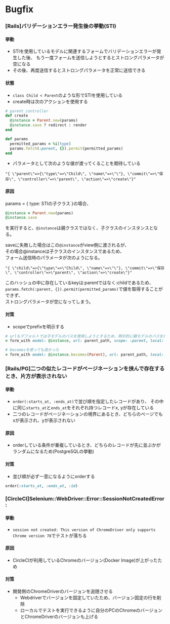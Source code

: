 # Bugfix
### [Rails]バリデーションエラー発生後の挙動(STI)
#### 挙動
- STIを使用しているモデルに関連するフォームでバリデーションエラーが発生した後、
もう一度フォームを送信しようとするとストロングパラメータが空になる
- その後、再度送信するとストロングパラメータを正常に送信できる

#### 状態
- `class Child < Parent`のような形でSTIを使用している
- create時は次のアクションを使用する
```ruby
# parent_controller
def create
  @instance = Parent.new(params)
  @instance.save ? redirect : render
end

def params
  permitted_params = %i[type]
  params.fetch(:parent, {}).permit(permitted_params)
end
```
- パラメータとして次のような値が渡ってくることを期待している
```console
"{ \"parent\"=>{\"type\"=>\"Child\", \"name\"=>\"\"}, \"commit\"=>\"保存\", \"controller\"=>\"parent\", \"action\"=>\"create\"}"
```

#### 原因
params = { type: STIの子クラス }の場合、
```ruby
@instance = Parent.new(params)
@instance.save
```
を実行すると、`@instance`は親クラスではなく、子クラスのインスタンスとなる。

saveに失敗した場合はこの`@instance`がview側に渡されるが、  
その場合@instanceは子クラスのインスタンスであるため、  
フォーム送信時のパラメータが次のようになる。
```console
"{ \"child\"=>{\"type\"=>\"Child\", \"name\"=>\"\"}, \"commit\"=>\"保存\", \"controller\"=>\"parent\", \"action\"=>\"create\"}"
```
このハッシュの中に存在しているkeyは:parentではなく:childであるため、  
`params.fetch(:parent, {}).permit(permitted_params)`で値を取得することができず、  
ストロングパラメータが空になってしまう。

#### 対策
- scopeでprefixを明示する
```ruby
# urlもデフォルトでは子モデルのパスを使用しようとするため、明示的に親モデルのパスを指定する必要がある
= form_with model: @instance, url: parent_path, scope: :parent, local: true do |f|
```
```ruby
# becomesを使っても良かった
= form_with model: @instance.becomes(Parent), url: parent_path, local: true do |f|
```

### [Rails/PG]二つの似たレコードがページネーションを挟んで存在するとき、片方が表示されない
#### 挙動
- `order(:starts_at, :ends_at)`で並び順を指定したレコードがあり、
その中に同じ`starts_at`と`ends_at`をそれぞれ持つレコードx, yが存在している
- 二つのレコードがページネーションの境界にあるとき、どちらのページでもxが表示され、yが表示されない

#### 原因
- orderしている条件が重複しているとき、どちらのレコードが先に並ぶかがランダムになるため(PostgreSQLの挙動)

#### 対策
- 並び順が必ず一意になるようにorderする
```ruby
order(:starts_at, :ends_at, :id)
```

### [CircleCI]Selenium::WebDriver::Error::SessionNotCreatedError:
#### 挙動
- `session not created: This version of ChromeDriver only supports Chrome version 78`でテストが落ちる

#### 原因
- CircleCIが利用しているChromeのバージョン(Docker Image)が上がったため

#### 対策
- 開発側のChromeDriverのバージョンを追随させる
  - Webdriverでバージョンを固定していたため、バージョン固定の行を削除
  - ローカルでテストを実行できるように自分のPCのChromeのバージョンとChromeDriverのバージョンも上げる
